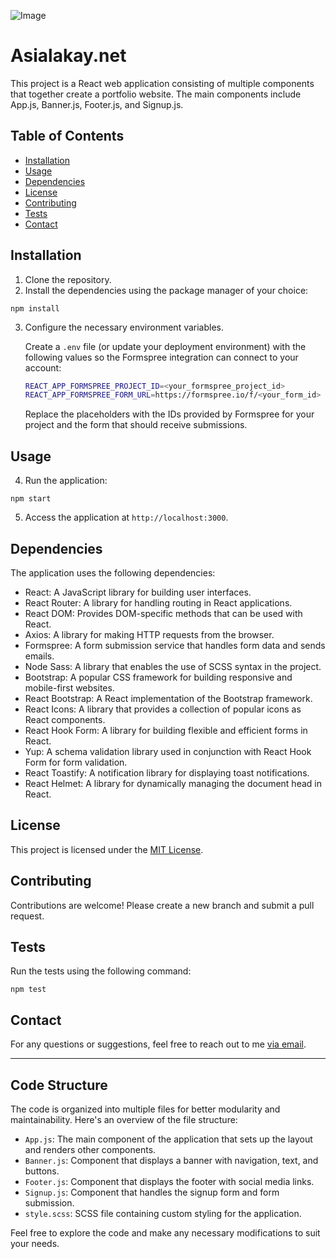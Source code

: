 ![Image](https://user-images.githubusercontent.com/66960776/241713093-2e701e8a-6af7-4070-87b3-139e08527a2e.jpg)

# Asialakay.net

This project is a React web application consisting of multiple components that together create a portfolio website. The main components include App.js, Banner.js, Footer.js, and Signup.js.

## Table of Contents

- [Installation](#installation)
- [Usage](#usage)
- [Dependencies](#dependencies)
- [License](#license)
- [Contributing](#contributing)
- [Tests](#tests)
- [Contact](#contact)

## Installation

1. Clone the repository.
2. Install the dependencies using the package manager of your choice:

`npm install`

3. Configure the necessary environment variables.

   Create a `.env` file (or update your deployment environment) with the following values so the Formspree integration can connect to your account:

   ```bash
   REACT_APP_FORMSPREE_PROJECT_ID=<your_formspree_project_id>
   REACT_APP_FORMSPREE_FORM_URL=https://formspree.io/f/<your_form_id>
   ```

   Replace the placeholders with the IDs provided by Formspree for your project and the form that should receive submissions.

## Usage

4. Run the application:

`npm start`

5. Access the application at `http://localhost:3000`.

## Dependencies

The application uses the following dependencies:

- React: A JavaScript library for building user interfaces.
- React Router: A library for handling routing in React applications.
- React DOM: Provides DOM-specific methods that can be used with React.
- Axios: A library for making HTTP requests from the browser.
- Formspree: A form submission service that handles form data and sends emails.
- Node Sass: A library that enables the use of SCSS syntax in the project.
- Bootstrap: A popular CSS framework for building responsive and mobile-first websites.
- React Bootstrap: A React implementation of the Bootstrap framework.
- React Icons: A library that provides a collection of popular icons as React components.
- React Hook Form: A library for building flexible and efficient forms in React.
- Yup: A schema validation library used in conjunction with React Hook Form for form validation.
- React Toastify: A notification library for displaying toast notifications.
- React Helmet: A library for dynamically managing the document head in React.

## License
 
This project is licensed under the [MIT License](LICENSE).

## Contributing

Contributions are welcome! Please create a new branch and submit a pull request.

## Tests

Run the tests using the following command:

`npm test`


## Contact

For any questions or suggestions, feel free to reach out to me [via email](mailto:asialakay@gmail.com).

---

## Code Structure

The code is organized into multiple files for better modularity and maintainability. Here's an overview of the file structure:

- `App.js`: The main component of the application that sets up the layout and renders other components.
- `Banner.js`: Component that displays a banner with navigation, text, and buttons.
- `Footer.js`: Component that displays the footer with social media links.
- `Signup.js`: Component that handles the signup form and form submission.
- `style.scss`: SCSS file containing custom styling for the application.

Feel free to explore the code and make any necessary modifications to suit your needs.
